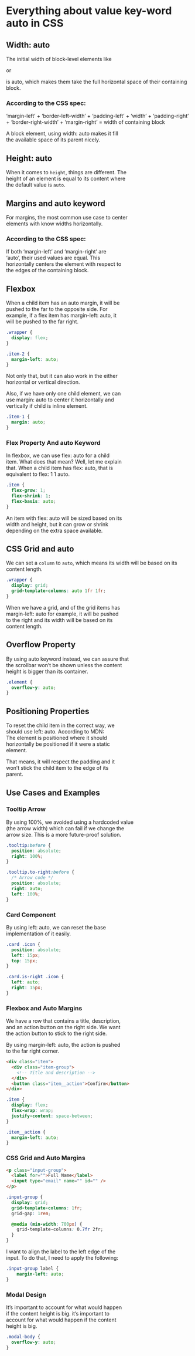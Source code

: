 # Everything about value key-word auto in CSS 

## Width: auto

The initial width of block-level elements like  
<div> or <p> is auto, which makes them take the  
full horizontal space of their containing block.

### According to the CSS spec:  

‘margin-left’ + ‘border-left-width’ +
‘padding-left’ + ‘width’ + ‘padding-right’ +
‘border-right-width’ + ‘margin-right’ = width of
containing block

A block element, using width: auto makes it fill  
the available space of its parent nicely.

## Height: auto

When it comes to `height`, things are different. The  
height of an element is equal to its content where  
the default value is `auto`.

## Margins and auto keyword

For margins, the most common use case to center  
elements with know widths horizontally.

### According to the CSS spec:

If both ‘margin-left’ and ‘margin-right’ are  
‘auto’, their used values are equal. This  
horizontally centers the element with respect to  
the edges of the containing block.

## Flexbox

When a child item has an auto margin, it will be  
pushed to the far to the opposite side. For  
example, if a flex item has margin-left: auto, it  
will be pushed to the far right.

```css
.wrapper {
  display: flex;
}

.item-2 {
  margin-left: auto;
}
```

Not only that, but it can also work in the either  
horizontal or vertical direction.

Also, if we have only one child element, we can  
use margin: auto to center it horizontally and  
vertically if child is inline element.

```css
.item-1 {
  margin: auto;
}
```

### Flex Property And auto Keyword

In flexbox, we can use flex: auto for a child  
item. What does that mean? Well, let me explain  
that. When a child item has flex: auto, that is  
equivalent to flex: 1 1 auto.

```css
.item {
  flex-grow: 1;
  flex-shrink: 1;
  flex-basis: auto;
}
```

An item with flex: auto will be sized based on its  
width and height, but it can grow or shrink  
depending on the extra space available.

## CSS Grid and auto

We can set a `column` to `auto`, which means its width
will be based on its content length.

```css
.wrapper {
  display: grid;
  grid-template-columns: auto 1fr 1fr;
}
```

When we have a grid, and of the grid items has  
margin-left: auto for example, it will be pushed  
to the right and its width will be based on its  
content length.

## Overflow Property

By using auto keyword instead, we can assure that  
the scrollbar won’t be shown unless the content  
height is bigger than its container.

```css
.element {
  overflow-y: auto;
}
```

## Positioning Properties

To reset the child item in the correct way, we  
should use left: auto. According to MDN:  
The element is positioned where it should  
horizontally be positioned if it were a static  
element.

That means, it will respect the padding and it  
won’t stick the child item to the edge of its  
parent.

## Use Cases and Examples

### Tooltip Arrow

By using 100%, we avoided using a hardcoded value  
(the arrow width) which can fail if we change the  
arrow size. This is a more future-proof solution.

```css
.tooltip:before {
  position: absolute;
  right: 100%;
}

.tooltip.to-right:before {
  /* Arrow code */
  position: absolute;
  right: auto;
  left: 100%;
}
```

### Card Component

By using left: auto, we can reset the base  
implementation of it easily.

```css
.card .icon {
  position: absolute;
  left: 15px;
  top: 15px;
}

.card.is-right .icon {
  left: auto;
  right: 15px;
}
```

### Flexbox and Auto Margins

We have a row that contains a title, description,  
and an action button on the right side. We want  
the action button to stick to the right side.  

By using margin-left: auto, the action is pushed  
to the far right corner.

```html
<div class="item">
  <div class="item-group">
    <!-- Title and description -->
  </div>
  <button class="item__action">Confirm</button>
</div>
```

```css
.item {
  display: flex;
  flex-wrap: wrap;
  justify-content: space-between;
}

.item__action {
  margin-left: auto;
}
```

### CSS Grid and Auto Margins

```html
<p class="input-group">
  <label for="">Full Name</label>
  <input type="email" name="" id="" />
</p>
```

```css
.input-group {
  display: grid;
  grid-template-columns: 1fr;
  grid-gap: 1rem;

  @media (min-width: 700px) {
    grid-template-columns: 0.7fr 2fr;
  }
}
```

I want to align the label to the left edge of the  
input. To do that, I need to apply the following:

```css
.input-group label {
    margin-left: auto;
}
```

### Modal Design

It’s important to account for what would happen  
if the content height is big. it’s important to  
account for what would happen if the content  
height is big.  

```css
.modal-body {
  overflow-y: auto;
}
```
